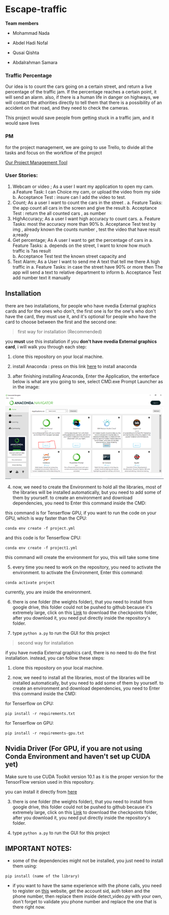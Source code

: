 # Escape-traffic

**Team members**

* Mohammad Nada

* Abdel Hadi Nofal

* Qusai Qishta

* Abdalrahman Samara

### **Traffic Percentage**

Our idea is to count the cars going on a certain street, and return a live percentage of the traffic jam. If the percentage reaches a certain point, it will send an alarm. also, if there is a human life in danger on highways, we will contact the athorities directly to tell them that there is a possibility of an accident on that road, and they need to check the cameras.

This project would save people from getting stuck in a traffic jam, and it would save lives

### **PM**

for the project management, we are going to use Trello, to divide all the tasks and focus on the workflow of the project

[Our Project Management Tool](https://trello.com/b/Cdz722Xv/team-project)

### User Stories: 
 

1. Webcam or video ; As a user I want my application to open my cam.
    a.Feature Task:
         I can Choice my cam, or upload the video from my side
    b. Acceptance Test :
            insure can I add the video to test.
2. Count; As a user I want to count the cars in the street .
    a. Feature Tasks:
        the app count all cars in the screen and give the result
    b. Acceptance Test :
	    return the all counted cars , as number 
3. HighAccuracy; As a user I want high accuracy to count cars.
    a. Feature Tasks:
        most the accuracy more than 90% 
    b. Acceptance Test 
        test by img , already known the counts number , 
        test the video that have result a;ready
4. Get percentage; As A user I want to get the percentage of cars in
   a. Feature Tasks: 
        a. depends on the street, I want to know how much traffic is ?as result  
    b. Acceptance Test 
        test the known street capacity and 
5. Text Alarm; As a User I want to send me A text that tell me there A high traffic in
   a. Feature Tasks: 
        in case the street have 90% or more then The app will send a text to relative department to inform 
    b. Acceptance Test 
        add number text it manually 

## Installation

there are two installations, for people who have nvedia External graphics cards and for the ones who don't, the first one is for the one's who don't have the card, they must use it, and it's optional for people who have the card to choose between the first and the second one:

> first way for installation (Recommended)

you **must** use this installation if you **don't have nvedia External graphics card**, i will walk you through each step:

1. clone this repository on your local machine.

2. install Anaconda : press on this link [here](https://www.anaconda.com/products/individual) to install anaconda

3. after finishing installing Anaconda, Enter the Application, the enterface below is what are you going to see, select CMD.exe Prompt Launcher as in the image:

![image](./resources/1.png)

4. now, we need to create the Environment to hold all the libraries, most of the libraries will be installed automatically, but you need to add some of them by yourself. to create an environment and download dependencies, you need to Enter this command inside the CMD:

this command is for Tenserflow GPU, if you want to run the code on your GPU, which is way faster than the CPU:

``` conda env create -f project.yml ```

and this code is for Tenserflow CPU:

``` conda env create -f project1.yml ```

this command will create the environment for you, this will take some time

5. every time you need to work on the repository, you need to activate the environment. to activate the Environment, Enter this command:

``` conda activate project ```

currently, you are inside the environment.

6. there is one folder (the weights folder), that you need to install from google drive, this folder could not be pushed to github because it's extremely large, click on this [Link](https://drive.google.com/drive/folders/14NaJincTk836Buun76YlgmAIGFV69Ubx?usp=sharing) to download the checkpoints folder, after you download it, you need put directly inside the repository's folder.

7. type ``` python a.py ``` to run the GUI for this project

> second way for installation

if you have nvedia External graphics card, there is no need to do the first installation. instead, you can follow these steps:

1. clone this repository on your local machine.

2. now, we need to install all the libraries, most of the libraries will be installed automatically, but you need to add some of them by yourself. to create an environment and download dependencies, you need to Enter this command inside the CMD:

for Tenserflow on CPU:

``` pip install -r requirements.txt ```

for Tenserflow on GPU:

``` pip install -r requirements-gpu.txt ```

## Nvidia Driver (For GPU, if you are not using Conda Environment and haven't set up CUDA yet)

Make sure to use CUDA Toolkit version 10.1 as it is the proper version for the TensorFlow version used in this repository.

you can install it directly from [here](https://developer.nvidia.com/cuda-10.1-download-archive-update2)

3. there is one folder (the weights folder), that you need to install from google drive, this folder could not be pushed to github because it's extremely large, click on this [Link](https://drive.google.com/drive/folders/14NaJincTk836Buun76YlgmAIGFV69Ubx?usp=sharing) to download the checkpoints folder, after you download it, you need put directly inside the repository's folder.

4. type ``` python a.py ``` to run the GUI for this project

## IMPORTANT NOTES:

* some of the dependencies might not be installed, you just need to install them using:

``` pip install (name of the library) ```

* if you want to have the same experience with the phone calls, you need to register on [this](https://twilio.com/) website, get the account sid, auth token and the phone number, then replace them inside detect_video.py with your own, don't forget to validate you phone number and replace the one that is there right now.
